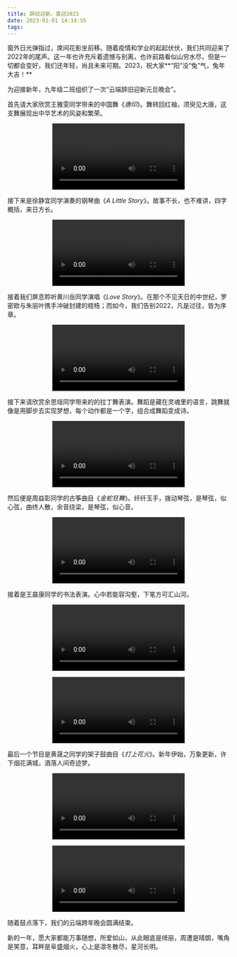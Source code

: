 ```yaml
---
title: 辞旧迎新，喜迎2023
date: 2023-01-01 14:14:55
tags:
---
```


窗外日光弹指过，席间花影坐前移。随着疫情和学业的起起伏伏，我们共同迎来了2022年的尾声。这一年也许充斥着遗憾与别离，也许前路看似山穷水尽，但是一切都会变好，我们还年轻，尚且未来可期。2023，祝大家**“阳”没“兔”气，兔年大吉！**

为迎接新年，九年级二班组织了一次“云端辞旧迎新元旦晚会”。

首先请大家欣赏王雅雯同学带来的中国舞《*唐印*》。舞转回红袖，须臾见大唐，这支舞展现出中华艺术的风姿和繁荣。

<video src="http://rnsohjojx.hn-bkt.clouddn.com/%E4%BD%9C%E5%93%81/wyw%E4%BD%9C%E5%93%81.mp4" controls="controls" style="max-width: 100%; display: block; margin-left: auto; margin-right: auto;"> your browser does not support the video tag </video>

接下来是徐静宜同学演奏的钢琴曲《*A Little Story*》。故事不长，也不难讲，四字概括，来日方长。

<video src="http://rnsohjojx.hn-bkt.clouddn.com/%E4%BD%9C%E5%93%81/xjy%E4%BD%9C%E5%93%81.mp4" controls="controls" style="max-width: 100%; display: block; margin-left: auto; margin-right: auto;"> your browser does not support the video tag </video>


接着我们屏息聆听黄川岳同学演唱《*Love Story*》。在那个不见天日的中世纪，罗密欧与朱丽叶携手冲破封建的桎梏；而如今，我们告别2022，凡是过往，皆为序章。

<video src="http://rnsohjojx.hn-bkt.clouddn.com/%E4%BD%9C%E5%93%81/hcy%E4%BD%9C%E5%93%81.mp4" controls="controls" style="max-width: 100%; display: block; margin-left: auto; margin-right: auto;"> your browser does not support the video tag </video>

接下来请欣赏余思瑶同学带来的的拉丁舞表演。舞蹈是藏在灵魂里的语言，跳舞就像是用脚步去实现梦想，每个动作都是一个字，组合成舞蹈变成诗。

<video src="http://rnsohjojx.hn-bkt.clouddn.com/%E4%BD%9C%E5%93%81/ysy%E4%BD%9C%E5%93%81.mp4" controls="controls" style="max-width: 100%; display: block; margin-left: auto; margin-right: auto;"> your browser does not support the video tag </video>

然后便是周益彰同学的古筝曲目《*金蛇狂舞*》。纤纤玉手，拨动琴弦，是琴弦，似心弦，曲终人散，余音绕梁，是琴弦，似心音。

<video src="http://rnsohjojx.hn-bkt.clouddn.com/%E4%BD%9C%E5%93%81/zyz%E4%BD%9C%E5%93%81.mp4" controls="controls" style="max-width: 100%; display: block; margin-left: auto; margin-right: auto;"> your browser does not support the video tag </video>

接着是王晨康同学的书法表演。心中若能容沟壑，下笔方可汇山河。

<video src="http://rnsohjojx.hn-bkt.clouddn.com/%E4%BD%9C%E5%93%81/wck%E4%BD%9C%E5%93%812.mp4" controls="controls" style="max-width: 100%; display: block; margin-left: auto; margin-right: auto;"> your browser does not support the video tag </video>

<video src="http://rnsohjojx.hn-bkt.clouddn.com/%E4%BD%9C%E5%93%81/wck%E4%BD%9C%E5%93%812.mp4" controls="controls" style="max-width: 100%; display: block; margin-left: auto; margin-right: auto;"> your browser does not support the video tag </video>

最后一个节目是黄晟之同学的架子鼓曲目《*打上花火*》。新年伊始，万象更新，许下烟花满城，酒落人间奇迹梦。

<video src="http://rnsohjojx.hn-bkt.clouddn.com/%E4%BD%9C%E5%93%81/wsz%E4%BD%9C%E5%93%81.mp4" controls="controls" style="max-width: 100%; display: block; margin-left: auto; margin-right: auto;"> your browser does not support the video tag </video>

<video src="http://rnsohjojx.hn-bkt.clouddn.com/%E4%BD%9C%E5%93%81/hsz%E4%BD%9C%E5%93%812.mp4" controls="controls" style="max-width: 100%; display: block; margin-left: auto; margin-right: auto;"> your browser does not support the video tag </video>

随着鼓点落下，我们的云端跨年晚会圆满结束。

新的一年，愿大家都能万事随想，所爱如山，从此眼底是绮丽，周遭是晴朗，嘴角是笑意，耳畔是阜盛烟火，心上是凛冬散尽，星河长明。